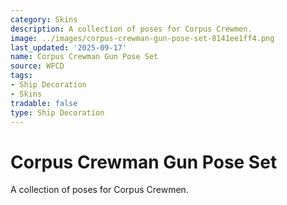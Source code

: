 ```yaml
---
category: Skins
description: A collection of poses for Corpus Crewmen.
image: ../images/corpus-crewman-gun-pose-set-8141ee1ff4.png
last_updated: '2025-09-17'
name: Corpus Crewman Gun Pose Set
source: WFCD
tags:
- Ship Decoration
- Skins
tradable: false
type: Ship Decoration
---
```


# Corpus Crewman Gun Pose Set

A collection of poses for Corpus Crewmen.

